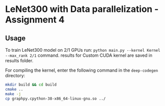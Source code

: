 # LeNet300 with Data parallelization - Assignment 4

## Usage

To train LeNet300 model on 2/1 GPUs run: `python main.py --kernel Kernel --max_rank 2/1` command. results for Custom CUDA kernel are saved in results folder.
 
For compiling the kernel, enter the following command in the `deep-codegen` directory:
```bash
mkdir build && cd build
cmake ..
make -j
cp graphpy.cpython-38-x86_64-linux-gnu.so ../
```
